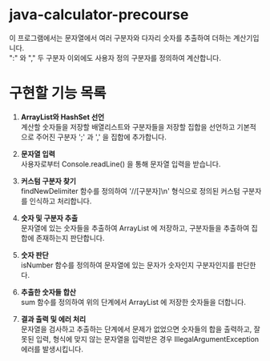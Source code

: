 # java-calculator-precourse
이 프로그램에서는 문자열에서 여러 구분자와 다자리 숫자를 추출하여 더하는 계산기입니다.  
":" 와 "," 두 구분자 이외에도 사용자 정의 구분자를 정의하여 계산합니다.

# 구현할 기능 목록

1. **ArrayList와 HashSet 선언**  
   계산할 숫자들을 저장할 배열리스트와 구분자들을 저장할 집합을 선언하고 기본적으로 주어진 구분자 ';' 과 ',' 을 집합에 추가합니다.

2. **문자열 입력**  
   사용자로부터 Console.readLine() 을 통해 문자열 입력을 받습니다.

3. **커스텀 구분자 찾기**  
   findNewDelimiter 함수를 정의하여 '//[구분자]\n' 형식으로 정의된 커스텀 구분자를 인식하고 처리합니다.

4. **숫자 및 구분자 추출**  
   문자열에 있는 숫자들을 추출하여 ArrayList 에 저장하고, 구분자들을 추출하여 집합에 존재하는지 판단합니다.

5. **숫자 판단**  
   isNumber 함수를 정의하여 문자열에 있는 문자가 숫자인지 구분자인지를 판단한다.

6. **추출한 숫자들 합산**  
   sum 함수를 정의하여 위의 단계에서 ArrayList 에 저장한 숫자들을 더합니다.

7. **결과 출력 및 에러 처리**  
   문자열을 검사하고 추출하는 단계에서 문제가 없었으면 숫자들의 합을 출력하고, 잘못된 입력, 형식에 맞지 않는 문자열을 입력받은 경우 IllegalArgumentException 에러를 발생시킵니다.


   